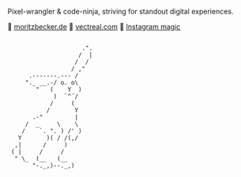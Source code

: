 Pixel-wrangler & code-ninja, striving for standout digital experiences.

🔗 [moritzbecker.de](https://moritzbecker.de/)
🔗 [vectreal.com](https://vectreal.com)
🔗 [Instagram magic](https://insta-carousel-generator.vercel.app)

```

                     .".
                    /  |
                   /  /
                  / ,"
      .-------.--- /
     "._ __.-/ o. o\
        "   (    Y  )
             )  `^´/
            /     (
           /       Y
       .-"         |
     /  _     \    \
    /    `. ". ) /' )
   Y       )( / /(,/
  ,|      /     )
 ( |     /     /
  " \_  (__   (__       
       "-._,)--._,)
        
        
 ```
